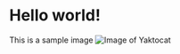 # Hello world!

This is a sample image
![Image of Yaktocat](https://octodex.github.com/images/yaktocat.png)
